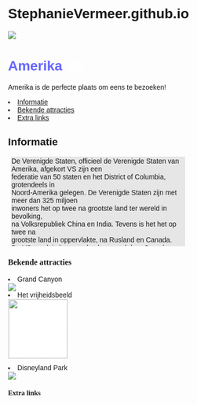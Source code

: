 # StephanieVermeer.github.io
<!DOCTYPE html>
<html>
<head>
<title>Mijn Droomreis</title>
<meta charset="utf-8">
<style>
body }
font-family:cursive;}
#amerika { font-family:Italic; }
#EL { font-family:Italic; }
#BA { font-family:Italic; }
#VS {       background: rgb(230, 230, 230);
            width: 70%;
            height: 180px;
            overflow-y: auto;
            overflow-x: hidden;
            margin: 15px 0px 10px 6px;
            border: 1px dashed rgb(230,230,230);
          
}  
#FT {       width: 120px;
            margin-right: 10px;
            margin-bottom: 10px;
            background-color: white;
            border: 1px dashed rgb(230,230,230);
}
#VH {       width: 120px;
            margin-right: 10px;
            margin-bottom: 10px;
            background-color: white;
            border: 1px dashed rgb(230,230,230);
}
DP {        width: 50px;
            margin-right: 10px;
            margin-bottom: 10px;
            background-color: white;
            border: 1px dashed rgb(230,230,230);
}


#STAD {     background: rgb(200,10,0);
        
}           
        
#FOTO {
            width: 120px;
            margin-right: 10px;
            margin-bottom: 10px;
            border: 6px ridge red;
}
.amerika { color: #6666ff; }
.vs { color: white; }
.button {
  border-radius: 4px;
  background-color: #f4511e;
  border: none;
  color: #FFFFFF;
  text-align: center;
  font-size: 28px;
  padding: 20px;
  width: 200px;
  transition: all 0.5s;
  cursor: pointer;
  margin: 5px;
}

.button span {
  cursor: pointer;
  display: inline-block;
  position: relative;
  transition: 0.5s;
}

.button span:after {
  content: '\00bb';
  position: absolute;
  opacity: 0;
  top: 0;
  right: -20px;
  transition: 0.5s;
}

.button:extra span {
  padding-right: 25px;
}

.button:extra span:after {
  opacity: 1;
  right: 0;
}
body, html {
  height: 100%;
  margin: 0;
  font-family: Arial, Helvetica, sans-serif;
}

* {
  box-sizing: border-box;
}

.bg-image {
  /* The image used */
  background-image: src="https://www.gezinopreis.nl/wp-content/uploads/2016/04/zuidamerika-04.jpg";
  
  /* Add the blur effect */
  filter: blur(8px);
  -webkit-filter: blur(8px);
  
  /* Full height */
  height: 100%; 
  
  /* Center and scale the image nicely */
  background-position: center;
  background-repeat: no-repeat;
  background-size: cover;
}

</style>
</head>
<body>

<img id="FOTO" src= "https://www.bol.com/nl/p/vlag-usa-amerikaanse-vlag-90-x-150/9200000055128768/">
<h1 id="STAD"><span class= "amerika">Amerika</span> <span class= "vs">VS</span></h1>
<p>Amerika is de perfecte plaats om eens te bezoeken!</p>
<li><a href="#Informatie">Informatie</a></li>
<li><a href="#BA">Bekende attracties</a></li>
<li><a href="#EL">Extra links</a></li>


<strong><h2 id="Informatie">Informatie</h2></strong>
<p id="VS">De Verenigde Staten, officieel de Verenigde Staten van Amerika, afgekort VS zijn een<br> federatie van 50 staten en het District of Columbia, grotendeels in<br>Noord-Amerika gelegen. De Verenigde Staten zijn met meer dan 325 miljoen<br> inwoners het op twee na grootste land ter wereld in bevolking,<br>na Volksrepubliek China en India. Tevens is het het op twee na<br> grootste land in oppervlakte, na Rusland en Canada.<br>
De VS wordt in het noorden begrensd door Canada en<br> in het zuiden door Mexico. De westkust wordt gevormd door de<br> Grote of Stille Oceaan terwijl de Atlantische Oceaan ten oosten en de<br> Golf van Mexico ten zuiden van het land liggen.</p>
<strong><h3 id="BA">Bekende attracties</h3></strong>
<li>Grand Canyon</li>
<img id="FT" src="https://www.taketours.com/images/destination/USA%20Grand%20Canyon%20South%20Rim.jpg">
<li>Het vrijheidsbeeld</li>
<img id="VH" src="https://www.newyork.nl/wp-content/uploads/2013/11/xHet-Vrijheidsbeeld.jpg.pagespeed.ic.rcDPXYNqWr.jpg">
<li>Disneyland Park</li>
<img id="DP" src="https://upload.wikimedia.org/wikipedia/commons/thumb/7/70/Sleeping_Beauty_Castle_Disneyland_Anaheim_2013.jpg/1920px-Sleeping_Beauty_Castle_Disneyland_Anaheim_2013.jpg">
<strong><h4 id="EL">Extra links</h4></strong> 
</body>
</html>

